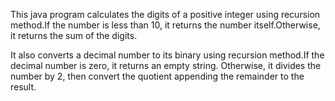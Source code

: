 This java program calculates the digits of a positive integer using recursion method.If the number is less than 10, it returns the number itself.Otherwise, it returns the sum of the digits. 

It also converts a decimal number to its binary  using recursion method.If the decimal number is zero, it returns an empty string. Otherwise, it divides the number by 2, then convert the quotient appending the remainder to the result.